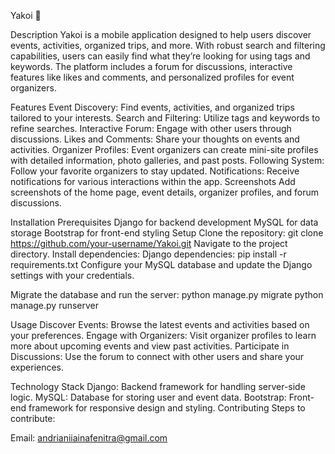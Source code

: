 Yakoi 🎉

Description
Yakoi is a mobile application designed to help users discover events, activities, organized trips, and more. With robust search and filtering capabilities, users can easily find what they’re looking for using tags and keywords. The platform includes a forum for discussions, interactive features like likes and comments, and personalized profiles for event organizers.

Features
Event Discovery: Find events, activities, and organized trips tailored to your interests.
Search and Filtering: Utilize tags and keywords to refine searches.
Interactive Forum: Engage with other users through discussions.
Likes and Comments: Share your thoughts on events and activities.
Organizer Profiles: Event organizers can create mini-site profiles with detailed information, photo galleries, and past posts.
Following System: Follow your favorite organizers to stay updated.
Notifications: Receive notifications for various interactions within the app.
Screenshots
Add screenshots of the home page, event details, organizer profiles, and forum discussions.

Installation
Prerequisites 
Django for backend development
MySQL for data storage
Bootstrap for front-end styling
Setup
Clone the repository:
git clone https://github.com/your-username/Yakoi.git
Navigate to the project directory. 
Install dependencies:
Django dependencies:
pip install -r requirements.txt
Configure your MySQL database and update the Django settings with your credentials.

Migrate the database and run the server:
python manage.py migrate
python manage.py runserver


Usage
Discover Events: Browse the latest events and activities based on your preferences.
Engage with Organizers: Visit organizer profiles to learn more about upcoming events and view past activities.
Participate in Discussions: Use the forum to connect with other users and share your experiences.


Technology Stack
Django: Backend framework for handling server-side logic.
MySQL: Database for storing user and event data.
Bootstrap: Front-end framework for responsive design and styling.
Contributing
Steps to contribute:

Email: andrianiiainafenitra@gmail.com 
